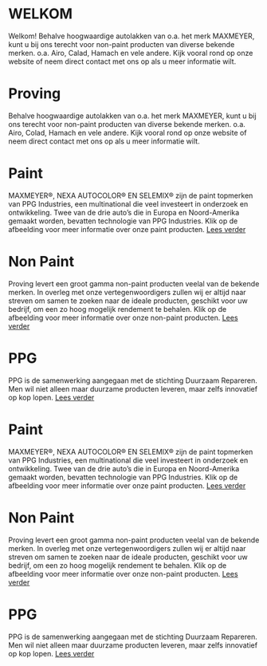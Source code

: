 # WELKOM

Welkom! Behalve hoogwaardige autolakken van o.a. het merk MAXMEYER, kunt u bij ons terecht voor non-paint producten van diverse bekende merken. o.a. Airo, Calad, Hamach en vele andere. Kijk vooral rond op onze website of neem direct contact met ons op als u meer informatie wilt.

# Proving
Behalve hoogwaardige autolakken van o.a. het merk MAXMEYER, kunt u bij ons terecht voor non-paint producten van diverse bekende merken. o.a. Airo, Colad, Hamach en vele andere. Kijk vooral rond op onze website of neem direct contact met ons op als u meer informatie wilt.

# Paint
MAXMEYER®, NEXA AUTOCOLOR® EN SELEMIX® zijn de paint topmerken van PPG Industries, een multinational die veel investeert in onderzoek en ontwikkeling. Twee van de drie auto’s die in Europa en Noord-Amerika gemaakt worden, bevatten technologie van PPG Industries. Klik op de afbeelding voor meer informatie over onze paint producten.
[Lees verder](/Paint)

# Non Paint
Proving levert een groot gamma non-paint producten veelal van de bekende merken. In overleg met onze vertegenwoordigers zullen wij er altijd naar streven om samen te zoeken naar de ideale producten, geschikt voor uw bedrijf, om een zo hoog mogelijk rendement te behalen. Klik op de afbeelding voor meer informatie over onze non-paint producten.
[Lees verder](/Non-paint)

# PPG
PPG is de samenwerking aangegaan met de stichting Duurzaam Repareren. Men wil niet alleen maar duurzame producten leveren, maar zelfs innovatief op kop lopen.
[Lees verder](/PPG)

# Paint
MAXMEYER®, NEXA AUTOCOLOR® EN SELEMIX® zijn de paint topmerken van PPG Industries, een multinational die veel investeert in onderzoek en ontwikkeling. Twee van de drie auto’s die in Europa en Noord-Amerika gemaakt worden, bevatten technologie van PPG Industries. Klik op de afbeelding voor meer informatie over onze paint producten.
[Lees verder](/Paint)

# Non Paint
Proving levert een groot gamma non-paint producten veelal van de bekende merken. In overleg met onze vertegenwoordigers zullen wij er altijd naar streven om samen te zoeken naar de ideale producten, geschikt voor uw bedrijf, om een zo hoog mogelijk rendement te behalen. Klik op de afbeelding voor meer informatie over onze non-paint producten.
[Lees verder](/Non-paint)

# PPG
PPG is de samenwerking aangegaan met de stichting Duurzaam Repareren. Men wil niet alleen maar duurzame producten leveren, maar zelfs innovatief op kop lopen.
[Lees verder](/PPG)
